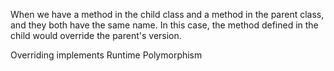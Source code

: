 
When we have a method in the child class and a method in the parent class, and they both have the same name. In this case, the method defined in the child would override the parent's version.

Overriding implements Runtime Polymorphism